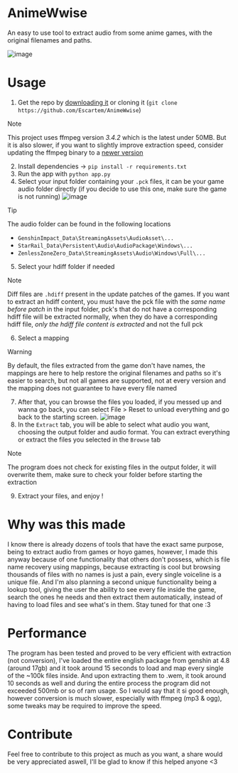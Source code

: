 # AnimeWwise
An easy to use tool to extract audio from some anime games, with the original filenames and paths.


![image](https://github.com/user-attachments/assets/e66048df-4d71-4bda-8201-1c2c67f44de7)

# Usage

1. Get the repo by [downloading it](https://github.com/Escartem/WwiseExtract/archive/refs/heads/master.zip) or cloning it (`git clone https://github.com/Escartem/AnimeWwise`)
> [!NOTE]
> This project uses ffmpeg version *3.4.2* which is the latest under 50MB. But it is also slower, if you want to slightly improve extraction speed, consider updating the ffmpeg binary to a [newer version](https://github.com/BtbN/FFmpeg-Builds/releases)
2. Install dependencies -> `pip install -r requirements.txt`
3. Run the app with `python app.py`
4. Select your input folder containing your `.pck` files, it can be your game audio folder directly (if you decide to use this one, make sure the game is not running)
![image](https://github.com/user-attachments/assets/72cf7983-00d0-4e98-b0d0-8b5547057a56)
> [!TIP] 
> The audio folder can be found in the following locations
> - `GenshinImpact_Data\StreamingAssets\AudioAsset\...`
> - `StarRail_Data\Persistent\Audio\AudioPackage\Windows\... `
> - `ZenlessZoneZero_Data\StreamingAssets\Audio\Windows\Full\...`
5. Select your hdiff folder if needed
> [!NOTE]
> Diff files are `.hdiff` present in the update patches of the games. If you want to extract an hdiff content, you must have the pck file with the *same name before patch* in the input folder, pck's that do not have a corresponding hdiff file will be extracted normally, when they do have a corresponding hdiff file, *only the hdiff file content is extracted* and not the full pck
6. Select a mapping
> [!WARNING]
> By default, the files extracted from the game don't have names, the mappings are here to help restore the original filenames and paths so it's easier to search, but not all games are supported, not at every version and the mapping does not guarantee to have every file named
7. After that, you can browse the files you loaded, if you messed up and wanna go back, you can select File > Reset to unload everything and go back to the starting screen.
![image](https://github.com/user-attachments/assets/9714b6ab-527a-49d9-ae98-354d1979a2b9)
8. In the `Extract` tab, you will be able to select what audio you want, choosing the output folder and audio format. You can extract everything or extract the files you selected in the `Browse` tab
> [!NOTE]
> The program does not check for existing files in the output folder, it will overwrite them, make sure to check your folder before starting the extraction 
9. Extract your files, and enjoy !

# Why was this made

I know there is already dozens of tools that have the exact same purpose, being to extract audio from games or hoyo games, however, I made this anyway because of one functionality that others don't possess, which is file name recovery using mappings, because extracting is cool but browsing thousands of files with no names is just a pain, every single voiceline is a unique file. And I'm also planning a second unique functionality being a lookup tool, giving the user the ability to see every file inside the game, search the ones he needs and then extract them automatically, instead of having to load files and see what's in them. Stay tuned for that one :3

# Performance

The program has been tested and proved to be very efficient with extraction (not conversion), I've loaded the entire english package from genshin at 4.8 (around 17gb) and it took around 15 seconds to load and map every single of the ~100k files inside. And upon extracting them to .wem, it took around 10 seconds as well and during the entire process the program did not exceeded 500mb or so of ram usage. So I would say that it si good enough, however conversion is much slower, especially with ffmpeg (mp3 & ogg), some tweaks may be required to improve the speed.

# Contribute

Feel free to contribute to this project as much as you want, a share would be very appreciated aswell, I'll be glad to know if this helped anyone <3
